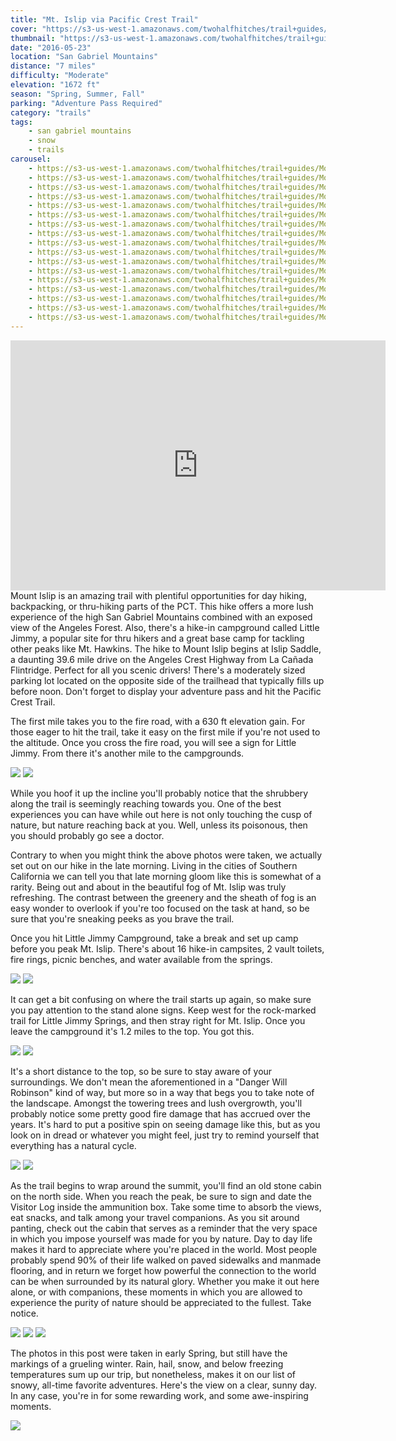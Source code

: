 ```yaml
---
title: "Mt. Islip via Pacific Crest Trail"
cover: "https://s3-us-west-1.amazonaws.com/twohalfhitches/trail+guides/Mount+Islip/5J8A8020.jpg"
thumbnail: "https://s3-us-west-1.amazonaws.com/twohalfhitches/trail+guides/Mount+Islip/thumbnail.jpeg"
date: "2016-05-23"
location: "San Gabriel Mountains"
distance: "7 miles"
difficulty: "Moderate"
elevation: "1672 ft"
season: "Spring, Summer, Fall"
parking: "Adventure Pass Required"
category: "trails"
tags:
    - san gabriel mountains
    - snow
    - trails
carousel:
    - https://s3-us-west-1.amazonaws.com/twohalfhitches/trail+guides/Mount+Islip/5J8A7946.jpg
    - https://s3-us-west-1.amazonaws.com/twohalfhitches/trail+guides/Mount+Islip/5J8A7955.jpg
    - https://s3-us-west-1.amazonaws.com/twohalfhitches/trail+guides/Mount+Islip/5J8A7962.jpg
    - https://s3-us-west-1.amazonaws.com/twohalfhitches/trail+guides/Mount+Islip/5J8A7968.jpg
    - https://s3-us-west-1.amazonaws.com/twohalfhitches/trail+guides/Mount+Islip/5J8A7972.jpg
    - https://s3-us-west-1.amazonaws.com/twohalfhitches/trail+guides/Mount+Islip/5J8A7975.jpg
    - https://s3-us-west-1.amazonaws.com/twohalfhitches/trail+guides/Mount+Islip/5J8A7977.jpg
    - https://s3-us-west-1.amazonaws.com/twohalfhitches/trail+guides/Mount+Islip/5J8A7979.jpg
    - https://s3-us-west-1.amazonaws.com/twohalfhitches/trail+guides/Mount+Islip/5J8A7982.jpg
    - https://s3-us-west-1.amazonaws.com/twohalfhitches/trail+guides/Mount+Islip/5J8A7987.jpg
    - https://s3-us-west-1.amazonaws.com/twohalfhitches/trail+guides/Mount+Islip/5J8A7991.jpg
    - https://s3-us-west-1.amazonaws.com/twohalfhitches/trail+guides/Mount+Islip/5J8A7993.jpg
    - https://s3-us-west-1.amazonaws.com/twohalfhitches/trail+guides/Mount+Islip/5J8A7996.jpg
    - https://s3-us-west-1.amazonaws.com/twohalfhitches/trail+guides/Mount+Islip/5J8A7999.jpg
    - https://s3-us-west-1.amazonaws.com/twohalfhitches/trail+guides/Mount+Islip/5J8A8004.jpg
    - https://s3-us-west-1.amazonaws.com/twohalfhitches/trail+guides/Mount+Islip/5J8A8005.jpg
    - https://s3-us-west-1.amazonaws.com/twohalfhitches/trail+guides/Mount+Islip/5J8A8015.jpg
---
```

<iframe title="video" src="https://www.youtube.com/embed/SYUT8-10IrA" width="600" height="400" frameBorder="0" allowFullScreen></iframe>

<br>
Mount Islip is an amazing trail with plentiful opportunities for day hiking, backpacking, or thru-hiking parts of the PCT. This hike offers a more lush experience of the high San Gabriel Mountains combined with an exposed view of the Angeles Forest. Also, there's a hike-in campground called Little Jimmy, a popular site for thru hikers and a great base camp for tackling other peaks like Mt. Hawkins. The hike to Mount Islip begins at Islip Saddle,  a daunting 39.6 mile drive on the Angeles Crest Highway from La Cañada Flintridge. Perfect for all you scenic drivers! There's a moderately sized parking lot located on the opposite side of the trailhead that typically fills up before noon. Don't forget to display your adventure pass and hit the Pacific Crest Trail.

The first mile takes you to the fire road, with a 630 ft elevation gain. For those eager to hit the trail, take it easy on the first mile if you're not used to the altitude. Once you cross the fire road, you will see a sign for Little Jimmy. From there it's another mile to the campgrounds.

![](https://s3-us-west-1.amazonaws.com/twohalfhitches/trail+guides/Mount+Islip/5J8A7949.jpg)
![](https://s3-us-west-1.amazonaws.com/twohalfhitches/trail+guides/Mount+Islip/5J8A7954.jpg)

While you hoof it up the incline you'll probably notice that the shrubbery along the trail is seemingly reaching towards you. One of the best experiences you can have while out here is not only touching the cusp of nature, but nature reaching back at you. Well, unless its poisonous, then you should probably go see a doctor. 

Contrary to when you might think the above photos were taken, we actually set out on our hike in the late morning. Living in the cities of Southern California we can tell you that late morning gloom like this is somewhat of a rarity. Being out and about in the beautiful fog of Mt. Islip was truly refreshing. The contrast between the greenery and the sheath of fog is an easy wonder to overlook if you're too focused on the task at hand, so be sure that you're sneaking peeks as you brave the trail.

Once you hit Little Jimmy Campground, take a break and set up camp before you peak Mt. Islip. There's about 16 hike-in campsites, 2 vault toilets, fire rings, picnic benches, and water available from the springs. 

![](https://s3-us-west-1.amazonaws.com/twohalfhitches/trail+guides/Mount+Islip/5J8A7944.00_05_52_15.Still001.jpg)
![](https://s3-us-west-1.amazonaws.com/twohalfhitches/trail+guides/Mount+Islip/5J8A7944.00_09_29_09.Still002.jpg)

It can get a bit confusing on where the trail starts up again, so make sure you pay attention to the stand alone signs. Keep west for the rock-marked trail for Little Jimmy Springs, and then stray right for Mt. Islip. Once you leave the campground it's 1.2 miles to the top. You got this.

![](https://s3-us-west-1.amazonaws.com/twohalfhitches/trail+guides/Mount+Islip/5J8A7964.jpg)
![](https://s3-us-west-1.amazonaws.com/twohalfhitches/trail+guides/Mount+Islip/5J8A7997.jpg)

It's a short distance to the top, so be sure to stay aware of your surroundings. We don't mean the aforementioned in a "Danger Will Robinson" kind of way, but more so in a way that begs you to take note of the landscape. Amongst the towering trees and lush overgrowth, you'll probably notice some pretty good fire damage that has accrued over the years. It's hard to put a positive spin on seeing damage like this, but as you look on in dread or whatever you might feel, just try to remind yourself that everything has a natural cycle. 

![](https://s3-us-west-1.amazonaws.com/twohalfhitches/trail+guides/Mount+Islip/5J8A7984.jpg)
![](https://s3-us-west-1.amazonaws.com/twohalfhitches/trail+guides/Mount+Islip/5J8A7994.jpg)

As the trail begins to wrap around the summit, you'll find an old stone cabin on the north side. When you reach the peak, be sure to sign and date the Visitor Log inside the ammunition box. Take some time to absorb the views, eat snacks, and talk among your travel companions. As you sit around panting, check out the cabin that serves as a reminder that the very space in which you impose yourself was made for you by nature. Day to day life makes it hard to appreciate where you're placed in the world. Most people probably spend 90% of their life walked on paved sidewalks and manmade flooring, and in return we forget how powerful the connection to the world can be when surrounded by its natural glory. Whether you make it out here alone, or with companions, these moments in which you are allowed to experience the purity of nature should be appreciated to the fullest. Take notice. 

![](https://s3-us-west-1.amazonaws.com/twohalfhitches/trail+guides/Mount+Islip/5J8A8000.jpg)
![](https://s3-us-west-1.amazonaws.com/twohalfhitches/trail+guides/Mount+Islip/5J8A8001.jpg)
![](https://s3-us-west-1.amazonaws.com/twohalfhitches/trail+guides/Mount+Islip/20160409_153736.jpg)

The photos in this post were taken in early Spring, but still have the markings of a grueling winter. Rain, hail, snow, and below freezing temperatures sum up our trip, but nonetheless, makes it on our list of snowy, all-time favorite adventures. Here's the view on a clear, sunny day. In any case, you're in for some rewarding work, and some awe-inspiring moments.  

![](https://s3-us-west-1.amazonaws.com/twohalfhitches/trail+guides/Mount+Islip/IMG_0345.jpg)
